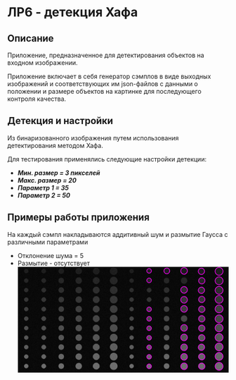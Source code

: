 # ЛР6 - детекция Хафа

## Описание
Приложение, предназначенное для детектирования объектов на входном изображении.

Приложение включает в себя генератор сэмплов в виде выходных изображений и соответствующих им json-файлов с данными о положении и размере объектов на картинке для последующего контроля качества.

## Детекция и настройки
Из бинаризованного изображения путем использования детектирования методом Хафа.

Для тестирования применялись следующие настройки детекции:
- ***Мин. размер = 3 пикселей***
- ***Макс. размер = 20***
- ***Параметр 1 = 35***
- ***Параметр 2 = 50***

## Примеры работы приложения
На каждый сэмпл накладываются аддитивный шум и размытие Гаусса с различными параметрами

- Отклонение шума = 5
- Размытие - отсутствует
    ![](../../assets/lab06/lab06_0.png)
